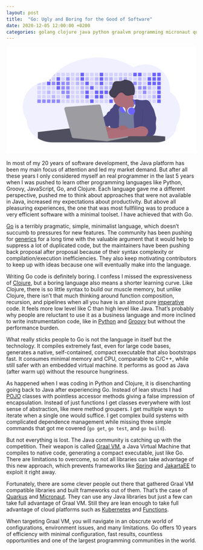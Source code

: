```yaml
---
layout: post
title:  "Go: Ugly and Boring for the Good of Software"
date: 2020-12-05 12:00:00 +0200
categories: golang clojure java python graalvm programming micronaut quarkus
---
```


![Programming Activity](/images/posts/programming-activity.png)

In most of my 20 years of software development, the Java platform has been my main focus of attention and led my market demand. But after all these years I only considered myself an real programmer in the last 5 years when I was pushed to learn other programming languages like Python, Groovy, JavaScript, Go, and Clojure. Each language gave me a different perspective, pushed me to think about approaches that were not available in Java, increased my expectations about productivity. But above all pleasuring experiences, the one that was most fullfiling was to produce a very efficient software with a minimal toolset. I have achieved that with Go.

<!-- more -->

[Go] is a terribly pragmatic, simple, minimalist language, which doesn’t succumb to pressures for new features. The community has been pushing for [generics] for a long time with the valuable argument that it would help to suppress a lot of duplicated code, but the maintainers have been pushing back proposal after proposal because of their syntax complexity or compilation/execution inefficiencies. They also keep motivating contributors to keep up with ideas because one will eventually make into the language.

Writing Go code is definitely boring. I confess I missed the expressiveness of [Clojure], but a boring language also means a shorter learning curve. Like Clojure, there is so little syntax to build our muscle memory, but unlike Clojure, there isn’t that much thinking around function composition, recursion, and pipelines when all you have is an almost pure [imperative] code. It feels more low level like C than high level like Java. That’s probably why people are reluctant to use it as a business language and more inclined to write instrumentation code, like in [Python] and [Groovy] but without the performance burden.

What really sticks people to Go is not the language in itself but the technology. It compiles extremely fast, even for large code bases, generates a native, self-contained, compact executable that also bootstraps fast. It consumes minimal memory and CPU, comparable to C/C++, while still safer with an embedded virtual machine. It performs as good as Java (after warm up) without the resource hungriness.

As happened when I was coding in Python and Clojure, it is disenchanting going back to Java after experiencing Go. Instead of lean structs I had [POJO] classes with pointless accessor methods giving a false impression of encapsulation. Instead of just functions I get classes everywhere with lost sense of abstraction, like mere method groupers. I get multiple ways to iterate when a single one would suffice. I get complex build systems with complicated dependence management while missing three simple commands that got me covered (`go get`, `go test`, and `go build`).

But not everything is lost. The Java community is catching up with the competition. Their weapon is called [Graal VM], a Java Virtual Machine that compiles to native code, generating a compact executable, just like Go. There are limitations to overcome, so not all libraries can take advantage of this new approach, which prevents frameworks like [Spring] and [JakartaEE] to exploit it right away.

Fortunately, there are some clever people out there that gathered Graal VM compatible libraries and built frameworks out of them. That’s the case of [Quarkus] and [Micronaut]. They can use any Java libraries but just a few can take full advantage of Graal VM. Still they are lean enough to take full advantage of cloud platforms such as [Kubernetes] and [Functions].

When targeting Graal VM, you will navigate in an obscrute world of configurations, environment issues, and many limitations. Go offers 10 years of efficiency with minimal configuration, fast results, countless opportunities and one of the largest programming communities in the world.

[Clojure]: https://clojure.org
[Functions]: https://en.wikipedia.org/wiki/Serverless_computing
[generics]: https://en.wikipedia.org/wiki/Generic_programming
[Go]: https://golang.org
[Graal VM]: https://www.graalvm.org
[Groovy]: https://groovy-lang.org
[imperative]: https://en.wikipedia.org/wiki/Imperative_programming
[JakartaEE]: https://jakarta.ee
[Kubernetes]: https://kubernetes.io
[Micronaut]: https://micronaut.io
[POJO]: https://en.wikipedia.org/wiki/Plain_old_Java_object
[Python]: https://www.python.org
[Quarkus]: https://quarkus.io
[Spring]: https://spring.io